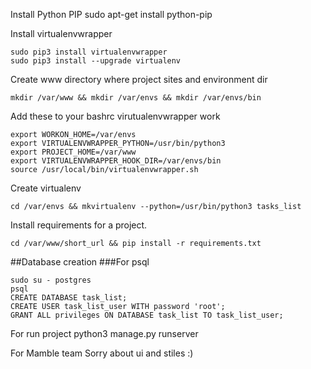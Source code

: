 Install Python PIP
    sudo apt-get install python-pip

Install virtualenvwrapper

    sudo pip3 install virtualenvwrapper
    sudo pip3 install --upgrade virtualenv


Create www directory where project sites and environment dir

    mkdir /var/www && mkdir /var/envs && mkdir /var/envs/bin


Add these to your bashrc virutualenvwrapper work

    export WORKON_HOME=/var/envs
    export VIRTUALENVWRAPPER_PYTHON=/usr/bin/python3
    export PROJECT_HOME=/var/www
    export VIRTUALENVWRAPPER_HOOK_DIR=/var/envs/bin
    source /usr/local/bin/virtualenvwrapper.sh

Create virtualenv

    cd /var/envs && mkvirtualenv --python=/usr/bin/python3 tasks_list
    
Install requirements for a project.

    cd /var/www/short_url && pip install -r requirements.txt

##Database creation
###For psql

    sudo su - postgres
    psql
    CREATE DATABASE task_list;
    CREATE USER task_list_user WITH password 'root';
    GRANT ALL privileges ON DATABASE task_list TO task_list_user;
    

For run project
    python3 manage.py runserver


For Mamble team
    Sorry about ui and stiles :)
        
